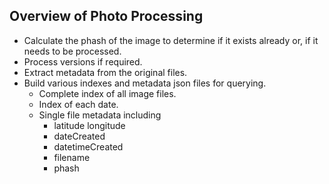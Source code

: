 ## Overview of Photo Processing
- Calculate the phash of the image to determine if it exists already or, if it needs to be processed.
- Process versions if required.
- Extract metadata from the original files.
- Build various indexes and metadata json files for querying.
  - Complete index of all image files.
  - Index of each date.
  - Single file metadata including
    - latitude longitude
    - dateCreated
    - datetimeCreated
    - filename
    - phash
